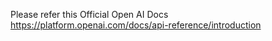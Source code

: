 Please refer this Official Open AI Docs https://platform.openai.com/docs/api-reference/introduction

